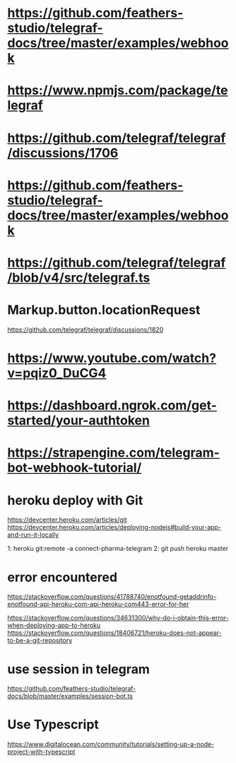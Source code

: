 # https://github.com/feathers-studio/telegraf-docs/tree/master/examples/webhook
# https://www.npmjs.com/package/telegraf

# https://github.com/telegraf/telegraf/discussions/1706
# https://github.com/feathers-studio/telegraf-docs/tree/master/examples/webhook


# https://github.com/telegraf/telegraf/blob/v4/src/telegraf.ts


# Markup.button.locationRequest
 https://github.com/telegraf/telegraf/discussions/1820

 # https://www.youtube.com/watch?v=pqiz0_DuCG4


 # https://dashboard.ngrok.com/get-started/your-authtoken

 # https://strapengine.com/telegram-bot-webhook-tutorial/



# heroku deploy with Git
https://devcenter.heroku.com/articles/git
https://devcenter.heroku.com/articles/deploying-nodejs#build-your-app-and-run-it-locally

   1:  heroku git:remote -a connect-pharma-telegram
   2:  git push heroku master


 # error encountered
 https://stackoverflow.com/questions/41788740/enotfound-getaddrinfo-enotfound-api-heroku-com-api-heroku-com443-error-for-her

 https://stackoverflow.com/questions/34631300/why-do-i-obtain-this-error-when-deploying-app-to-heroku
 https://stackoverflow.com/questions/18406721/heroku-does-not-appear-to-be-a-git-repository



 # use session in telegram 
 https://github.com/feathers-studio/telegraf-docs/blob/master/examples/session-bot.ts



 # Use Typescript 
 https://www.digitalocean.com/community/tutorials/setting-up-a-node-project-with-typescript
